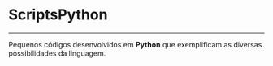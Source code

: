 # ScriptsPython
***
 Pequenos códigos desenvolvidos em **Python** que exemplificam as diversas possibilidades da linguagem.
